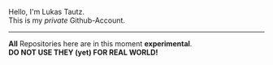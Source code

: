 Hello, I'm Lukas Tautz.<br>
This is my <i>private</i> Github-Account.<br><hr>
<b>All</b> Repositories here are in this moment <b>experimental</b>.<br>
<b>DO NOT USE THEY (yet) FOR REAL WORLD!</b><br>

